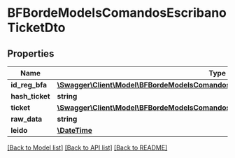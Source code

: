 # BFBordeModelsComandosEscribanoTicketDto

## Properties
Name | Type | Description | Notes
------------ | ------------- | ------------- | -------------
**id_reg_bfa** | [**\Swagger\Client\Model\BFBordeModelsComandosEscribanoTicketDtoBlockChanRegistroItem**](BFBordeModelsComandosEscribanoTicketDtoBlockChanRegistroItem.md) |  | [optional] 
**hash_ticket** | **string** |  | [optional] 
**ticket** | [**\Swagger\Client\Model\BFBordeModelsComandosEscribanoTicketDtoTicketDtoItem**](BFBordeModelsComandosEscribanoTicketDtoTicketDtoItem.md) |  | [optional] 
**raw_data** | **string** |  | [optional] 
**leido** | [**\DateTime**](\DateTime.md) |  | [optional] 

[[Back to Model list]](../../README.md#documentation-for-models) [[Back to API list]](../../README.md#documentation-for-api-endpoints) [[Back to README]](../../README.md)

